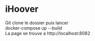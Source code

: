 # iHoover<br>

Git clone le dossier puis lancer <br>
docker-compose up --build<br>
La page se trouve a http://localhost:8082<br>
<br><br>
